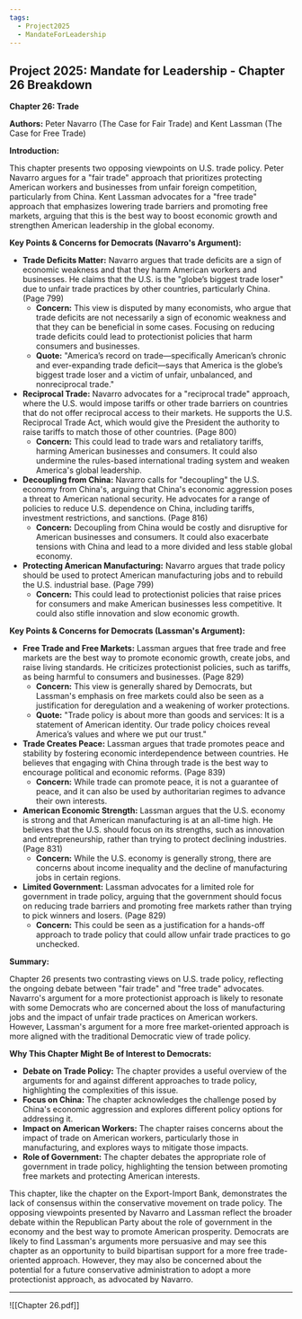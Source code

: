 ```yaml
---
tags:
  - Project2025
  - MandateForLeadership
---
```

## Project 2025: Mandate for Leadership - Chapter 26 Breakdown

**Chapter 26: Trade**

**Authors:** Peter Navarro (The Case for Fair Trade) and Kent Lassman (The Case for Free Trade)

**Introduction:**

This chapter presents two opposing viewpoints on U.S. trade policy. Peter Navarro argues for a "fair trade" approach that prioritizes protecting American workers and businesses from unfair foreign competition, particularly from China. Kent Lassman advocates for a "free trade" approach that emphasizes lowering trade barriers and promoting free markets, arguing that this is the best way to boost economic growth and strengthen American leadership in the global economy.

**Key Points & Concerns for Democrats (Navarro's Argument):**

* **Trade Deficits Matter:** Navarro argues that trade deficits are a sign of economic weakness and that they harm American workers and businesses. He claims that the U.S. is the "globe’s biggest trade loser" due to unfair trade practices by other countries, particularly China. (Page 799)
    * **Concern:** This view is disputed by many economists, who argue that trade deficits are not necessarily a sign of economic weakness and that they can be beneficial in some cases. Focusing on reducing trade deficits could lead to protectionist policies that harm consumers and businesses.
    * **Quote:** "America’s record on trade—specifically American’s chronic and ever-expanding trade deficit—says that America is the globe’s biggest trade loser and a victim of unfair, unbalanced, and nonreciprocal trade."
* **Reciprocal Trade:** Navarro advocates for a "reciprocal trade" approach, where the U.S. would impose tariffs or other trade barriers on countries that do not offer reciprocal access to their markets. He supports the U.S. Reciprocal Trade Act, which would give the President the authority to raise tariffs to match those of other countries. (Page 800)
    * **Concern:** This could lead to trade wars and retaliatory tariffs, harming American businesses and consumers. It could also undermine the rules-based international trading system and weaken America's global leadership.
* **Decoupling from China:** Navarro calls for "decoupling" the U.S. economy from China's, arguing that China's economic aggression poses a threat to American national security. He advocates for a range of policies to reduce U.S. dependence on China, including tariffs, investment restrictions, and sanctions. (Page 816)
    * **Concern:** Decoupling from China would be costly and disruptive for American businesses and consumers. It could also exacerbate tensions with China and lead to a more divided and less stable global economy.
* **Protecting American Manufacturing:** Navarro argues that trade policy should be used to protect American manufacturing jobs and to rebuild the U.S. industrial base. (Page 799)
    * **Concern:** This could lead to protectionist policies that raise prices for consumers and make American businesses less competitive. It could also stifle innovation and slow economic growth.

**Key Points & Concerns for Democrats (Lassman's Argument):**

* **Free Trade and Free Markets:** Lassman argues that free trade and free markets are the best way to promote economic growth, create jobs, and raise living standards. He criticizes protectionist policies, such as tariffs, as being harmful to consumers and businesses. (Page 829)
    * **Concern:** This view is generally shared by Democrats, but Lassman's emphasis on free markets could also be seen as a justification for deregulation and a weakening of worker protections.
    * **Quote:** "Trade policy is about more than goods and services: It is a statement of American identity. Our trade policy choices reveal America’s values and where we put our trust."
* **Trade Creates Peace:** Lassman argues that trade promotes peace and stability by fostering economic interdependence between countries. He believes that engaging with China through trade is the best way to encourage political and economic reforms. (Page 839)
    * **Concern:** While trade can promote peace, it is not a guarantee of peace, and it can also be used by authoritarian regimes to advance their own interests.
* **American Economic Strength:** Lassman argues that the U.S. economy is strong and that American manufacturing is at an all-time high. He believes that the U.S. should focus on its strengths, such as innovation and entrepreneurship, rather than trying to protect declining industries. (Page 831)
    * **Concern:** While the U.S. economy is generally strong, there are concerns about income inequality and the decline of manufacturing jobs in certain regions.
* **Limited Government:** Lassman advocates for a limited role for government in trade policy, arguing that the government should focus on reducing trade barriers and promoting free markets rather than trying to pick winners and losers. (Page 829)
    * **Concern:** This could be seen as a justification for a hands-off approach to trade policy that could allow unfair trade practices to go unchecked.

**Summary:**

Chapter 26 presents two contrasting views on U.S. trade policy, reflecting the ongoing debate between "fair trade" and "free trade" advocates. Navarro's argument for a more protectionist approach is likely to resonate with some Democrats who are concerned about the loss of manufacturing jobs and the impact of unfair trade practices on American workers. However, Lassman's argument for a more free market-oriented approach is more aligned with the traditional Democratic view of trade policy.

**Why This Chapter Might Be of Interest to Democrats:**

* **Debate on Trade Policy:** The chapter provides a useful overview of the arguments for and against different approaches to trade policy, highlighting the complexities of this issue.
* **Focus on China:** The chapter acknowledges the challenge posed by China's economic aggression and explores different policy options for addressing it.
* **Impact on American Workers:** The chapter raises concerns about the impact of trade on American workers, particularly those in manufacturing, and explores ways to mitigate those impacts.
* **Role of Government:** The chapter debates the appropriate role of government in trade policy, highlighting the tension between promoting free markets and protecting American interests.

This chapter, like the chapter on the Export-Import Bank, demonstrates the lack of consensus within the conservative movement on trade policy. The opposing viewpoints presented by Navarro and Lassman reflect the broader debate within the Republican Party about the role of government in the economy and the best way to promote American prosperity. Democrats are likely to find Lassman's arguments more persuasive and may see this chapter as an opportunity to build bipartisan support for a more free trade-oriented approach. However, they may also be concerned about the potential for a future conservative administration to adopt a more protectionist approach, as advocated by Navarro. 

----

![[Chapter 26.pdf]]